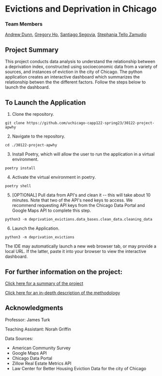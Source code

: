 # Evictions and Deprivation in Chicago

### Team Members
[Andrew Dunn](https://github.com/andrewjtdunn), [Gregory Ho](https://github.com/GregoryHo88), [Santiago Segovia](https://github.com/ssegovba), [Stephania Tello Zamudio](https://github.com/stephatz)

## Project Summary
This project conducts data analysis to understand the relationship between a deprivation index, constructed using socioeconomic data from a variety of sources, and instances of eviction in the city of Chicago. The python application creates an interactive dashboard which summarizes the relationship betwen the the different factors. Follow the steps below to launch the dashboard.

## To Launch the Application

1. Clone the repository.
```
git clone https://github.com/uchicago-capp122-spring23/30122-project-apwhy
```
2. Navigate to the repository.
```
cd ./30122-project-apwhy
```
3. Install Poetry, which will allow the user to run the application in a virtual environment.
```
poetry install
```
4. Activate the virtual environment in poetry.
```
poetry shell
```
5. [OPTIONAL] Pull data from API's and clean it -- this will take about 10 minutes.
Note that two of the API's need keys to access. We recommend requesting API keys from the Chicago Data Portal and Google Maps API to complete this step.
```
python3 -m deprivation_evictions.data_bases.clean_data.cleaning_data
```
6. Launch the Application.
```
python3 -m deprivation_evictions
```

The IDE may automatically launch a new web browser tab, or may provide a local URL. If the latter, paste it into your browser to view the interactive dashboard.

## For further information on the project:

[Click here for a summary of the project](https://github.com/uchicago-capp122-spring23/30122-project-apwhy/blob/main/proj-paper.pdf)

[Click here for an in-depth description of the methodology](https://github.com/uchicago-capp122-spring23/30122-project-apwhy/blob/main/Methodology.pdf)

## Acknowledgments

Professor: James Turk

Teaching Assistant: Norah Griffin

Data Sources:
- American Community Survey
- Google Maps API
- Chicago Data Portal
- Zillow Real Estate Metrics API
- Law Center for Better Housing Eviction Data for the city of Chicago
